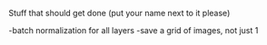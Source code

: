 Stuff that should get done (put your name next to it please)

-batch normalization for all layers
-save a grid of images, not just 1